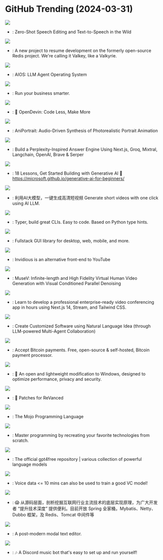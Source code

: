 # GitHub Trending (2024-03-31)

![](https://img.shields.io/badge/Jupyter%20Notebook-New%20403-green?style=flat-square&logo=appveyor)
- [](https://github.comundefined): Zero-Shot Speech Editing and Text-to-Speech in the Wild

![](https://img.shields.io/badge/C-New%201-green?style=flat-square&logo=appveyor)
- [](https://github.comundefined): A new project to resume development on the formerly open-source Redis project. We're calling it Valkey, like a Valkyrie.

![](https://img.shields.io/badge/Python-New%20182-green?style=flat-square&logo=appveyor)
- [](https://github.comundefined): AIOS: LLM Agent Operating System

![](https://img.shields.io/badge/TypeScript-New%20232-green?style=flat-square&logo=appveyor)
- [](https://github.comundefined): Run your business smarter.

![](https://img.shields.io/badge/Jupyter%20Notebook-New%201-green?style=flat-square&logo=appveyor)
- [](https://github.comundefined): 🐚 OpenDevin: Code Less, Make More

![](https://img.shields.io/badge/Python-New%20234-green?style=flat-square&logo=appveyor)
- [](https://github.comundefined): AniPortrait: Audio-Driven Synthesis of Photorealistic Portrait Animation

![](https://img.shields.io/badge/TypeScript-New%20339-green?style=flat-square&logo=appveyor)
- [](https://github.comundefined): Build a Perplexity-Inspired Answer Engine Using Next.js, Groq, Mixtral, Langchain, OpenAI, Brave & Serper

![](https://img.shields.io/badge/Jupyter%20Notebook-New%20614-green?style=flat-square&logo=appveyor)
- [](https://github.comundefined): 18 Lessons, Get Started Building with Generative AI 🔗 https://microsoft.github.io/generative-ai-for-beginners/

![](https://img.shields.io/badge/Python-New%20853-green?style=flat-square&logo=appveyor)
- [](https://github.comundefined): 利用AI大模型，一键生成高清短视频 Generate short videos with one click using AI LLM.

![](https://img.shields.io/badge/Python-New%2025-green?style=flat-square&logo=appveyor)
- [](https://github.comundefined): Typer, build great CLIs. Easy to code. Based on Python type hints.

![](https://img.shields.io/badge/Rust-New%2060-green?style=flat-square&logo=appveyor)
- [](https://github.comundefined): Fullstack GUI library for desktop, web, mobile, and more.

![](https://img.shields.io/badge/Crystal-New%2015-green?style=flat-square&logo=appveyor)
- [](https://github.comundefined): Invidious is an alternative front-end to YouTube

![](https://img.shields.io/badge/Python-New%20116-green?style=flat-square&logo=appveyor)
- [](https://github.comundefined): MuseV: Infinite-length and High Fidelity Virtual Human Video Generation with Visual Conditioned Parallel Denoising

![](https://img.shields.io/badge/TypeScript-New%2034-green?style=flat-square&logo=appveyor)
- [](https://github.comundefined): Learn to develop a professional enterprise-ready video conferencing app in hours using Next.js 14, Stream, and Tailwind CSS.

![](https://img.shields.io/badge/Shell-New%2060-green?style=flat-square&logo=appveyor)
- [](https://github.comundefined): Create Customized Software using Natural Language Idea (through LLM-powered Multi-Agent Collaboration)

![](https://img.shields.io/badge/C%23-New%202-green?style=flat-square&logo=appveyor)
- [](https://github.comundefined): Accept Bitcoin payments. Free, open-source & self-hosted, Bitcoin payment processor.

![](https://img.shields.io/badge/Batchfile-New%2052-green?style=flat-square&logo=appveyor)
- [](https://github.comundefined): 🚀 An open and lightweight modification to Windows, designed to optimize performance, privacy and security.

![](https://img.shields.io/badge/Kotlin-New%2032-green?style=flat-square&logo=appveyor)
- [](https://github.comundefined): 🧩 Patches for ReVanced

![](https://img.shields.io/badge/Mojo-New%20211-green?style=flat-square&logo=appveyor)
- [](https://github.comundefined): The Mojo Programming Language

![](https://img.shields.io/badge/none-New%20285-green?style=flat-square&logo=appveyor)
- [](https://github.comundefined): Master programming by recreating your favorite technologies from scratch.

![](https://img.shields.io/badge/Python-New%20146-green?style=flat-square&logo=appveyor)
- [](https://github.comundefined): The official gpt4free repository | various collection of powerful language models

![](https://img.shields.io/badge/Python-New%20119-green?style=flat-square&logo=appveyor)
- [](https://github.comundefined): Voice data <= 10 mins can also be used to train a good VC model!

![](https://img.shields.io/badge/Java-New%20120-green?style=flat-square&logo=appveyor)
- [](https://github.comundefined): 😱 从源码层面，剖析挖掘互联网行业主流技术的底层实现原理，为广大开发者 “提升技术深度” 提供便利。目前开放 Spring 全家桶，Mybatis、Netty、Dubbo 框架，及 Redis、Tomcat 中间件等

![](https://img.shields.io/badge/Rust-New%2032-green?style=flat-square&logo=appveyor)
- [](https://github.comundefined): A post-modern modal text editor.

![](https://img.shields.io/badge/Java-New%206-green?style=flat-square&logo=appveyor)
- [](https://github.comundefined): 🎶 A Discord music bot that's easy to set up and run yourself!

